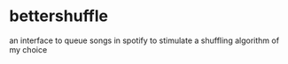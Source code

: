 # bettershuffle
an interface to queue songs in spotify to stimulate a shuffling algorithm of my choice

